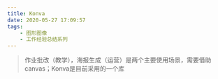 ```yaml
---
title: Konva
date: 2020-05-27 17:09:57
tags: 
    - 图形图像
    - 工作经验总结系列
---
```

> 作业批改（教学），海报生成（运营）是两个主要使用场景，需要借助canvas；Konva是目前采用的一个库